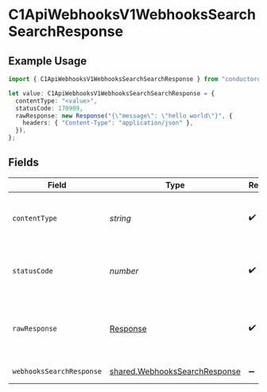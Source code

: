 # C1ApiWebhooksV1WebhooksSearchSearchResponse

## Example Usage

```typescript
import { C1ApiWebhooksV1WebhooksSearchSearchResponse } from "conductorone-sdk-typescript/sdk/models/operations";

let value: C1ApiWebhooksV1WebhooksSearchSearchResponse = {
  contentType: "<value>",
  statusCode: 170909,
  rawResponse: new Response("{\"message\": \"hello world\"}", {
    headers: { "Content-Type": "application/json" },
  }),
};
```

## Fields

| Field                                                                                 | Type                                                                                  | Required                                                                              | Description                                                                           |
| ------------------------------------------------------------------------------------- | ------------------------------------------------------------------------------------- | ------------------------------------------------------------------------------------- | ------------------------------------------------------------------------------------- |
| `contentType`                                                                         | *string*                                                                              | :heavy_check_mark:                                                                    | HTTP response content type for this operation                                         |
| `statusCode`                                                                          | *number*                                                                              | :heavy_check_mark:                                                                    | HTTP response status code for this operation                                          |
| `rawResponse`                                                                         | [Response](https://developer.mozilla.org/en-US/docs/Web/API/Response)                 | :heavy_check_mark:                                                                    | Raw HTTP response; suitable for custom response parsing                               |
| `webhooksSearchResponse`                                                              | [shared.WebhooksSearchResponse](../../../sdk/models/shared/webhookssearchresponse.md) | :heavy_minus_sign:                                                                    | Successful response                                                                   |